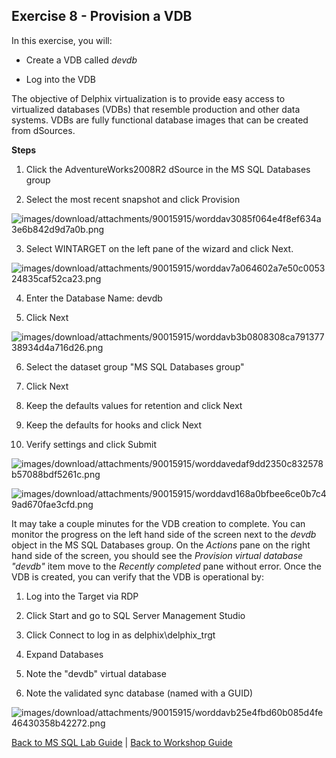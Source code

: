 ##  <a id="exercise8">Exercise 8 - Provision a VDB

In this exercise, you will:

  * Create a VDB called _devdb_

  * Log into the VDB

The objective of Delphix virtualization is to provide easy access to virtualized databases (VDBs) that resemble production and other data systems. VDBs are fully functional database images that can be created from dSources.

**Steps**

1. Click the AdventureWorks2008R2 dSource in the MS SQL Databases group

2. Select the most recent snapshot and click Provision

![images/download/attachments/90015915/worddav3085f064e4f8ef634a3e6b842d9d7a0b.png](images/download/attachments/90015915/worddav3085f064e4f8ef634a3e6b842d9d7a0b.png)

3. Select WINTARGET on the left pane of the wizard and click Next.

![images/download/attachments/90015915/worddav7a064602a7e50c005324835caf52ca23.png](images/download/attachments/90015915/worddav7a064602a7e50c005324835caf52ca23.png)

4. Enter the Database Name: devdb

5. Click Next

![images/download/attachments/90015915/worddavb3b0808308ca79137738934d4a716d26.png](images/download/attachments/90015915/worddavb3b0808308ca79137738934d4a716d26.png)

6. Select the dataset group "MS SQL Databases group"

7. Click Next

8. Keep the defaults values for retention and click Next

9. Keep the defaults for hooks and click Next

10. Verify settings and click Submit

![images/download/attachments/90015915/worddavedaf9dd2350c832578b57088bdf5261c.png](images/download/attachments/90015915/worddavedaf9dd2350c832578b57088bdf5261c.png)

![images/download/attachments/90015915/worddavd168a0bfbee6ce0b7c49ad670fae3cfd.png](images/download/attachments/90015915/worddavd168a0bfbee6ce0b7c49ad670fae3cfd.png)

It may take a couple minutes for the VDB creation to complete. You can monitor
the progress on the left hand side of the screen next to the _devdb_ object in
the MS SQL Databases group. On the _Actions_ pane on the right hand side of
the screen, you should see the _Provision virtual database "devdb"_ item move
to the _Recently completed_ pane without error. Once the VDB is created, you
can verify that the VDB is operational by:

1. Log into the Target via RDP

2. Click Start and go to SQL Server Management Studio

3. Click Connect to log in as delphix\delphix_trgt

4. Expand Databases

5. Note the "devdb" virtual database

6. Note the validated sync database (named with a GUID)

![images/download/attachments/90015915/worddavb25e4fbd60b085d4fe46430358b42272.png](images/download/attachments/90015915/worddavb25e4fbd60b085d4fe46430358b42272.png)

[Back to MS SQL Lab Guide](/README.md) | [Back to Workshop Guide](../README.md)